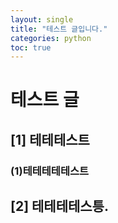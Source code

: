 ```yaml
---
layout: single
title: "테스트 글입니다."
categories: python
toc: true
---
```


# 테스트 글
## [1] 테테테스트
### (1)테테테테테스트
## [2] 테테테테스틍.
